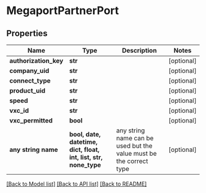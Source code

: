 # MegaportPartnerPort


## Properties
Name | Type | Description | Notes
------------ | ------------- | ------------- | -------------
**authorization_key** | **str** |  | [optional] 
**company_uid** | **str** |  | [optional] 
**connect_type** | **str** |  | [optional] 
**product_uid** | **str** |  | [optional] 
**speed** | **str** |  | [optional] 
**vxc_id** | **str** |  | [optional] 
**vxc_permitted** | **bool** |  | [optional] 
**any string name** | **bool, date, datetime, dict, float, int, list, str, none_type** | any string name can be used but the value must be the correct type | [optional]

[[Back to Model list]](../README.md#documentation-for-models) [[Back to API list]](../README.md#documentation-for-api-endpoints) [[Back to README]](../README.md)



